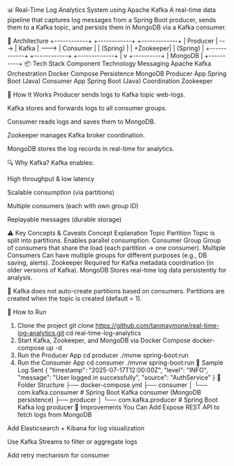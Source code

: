 📊 Real-Time Log Analytics System using Apache Kafka
A real-time data pipeline that captures log messages from a Spring Boot producer, sends them to a Kafka topic, and persists them in MongoDB via a Kafka consumer.

🧱 Architecture
          +------------+         +------------+         +-------------+
          |  Producer  |  --->   |   Kafka    |  --->   |  Consumer   |
          | (Spring)   |         |  +Zookeeper|         | (Spring)    |
          +------------+         +------------+         +-------------+
                                                         |
                                                         v
                                                    +----------+
                                                    | MongoDB  |
                                                    +----------+
📦 Tech Stack
Component	Technology
Messaging	Apache Kafka
Orchestration	Docker Compose
Persistence	MongoDB
Producer App	Spring Boot (Java)
Consumer App	Spring Boot (Java)
Coordination	Zookeeper

🧠 How It Works
Producer sends logs to Kafka topic web-logs.

Kafka stores and forwards logs to all consumer groups.

Consumer reads logs and saves them to MongoDB.

Zookeeper manages Kafka broker coordination.

MongoDB stores the log records in real-time for analytics.

🔍 Why Kafka?
Kafka enables:

High throughput & low latency

Scalable consumption (via partitions)

Multiple consumers (each with own group ID)

Replayable messages (durable storage)

⚠️ Key Concepts & Caveats
Concept	Explanation
Topic Partition	Topic is split into partitions. Enables parallel consumption.
Consumer Group	Group of consumers that share the load (each partition → one consumer).
Multiple Consumers	Can have multiple groups for different purposes (e.g., DB saving, alerts).
Zookeeper	Required for Kafka metadata coordination (in older versions of Kafka).
MongoDB	Stores real-time log data persistently for analysis.

🧠 Kafka does not auto-create partitions based on consumers. Partitions are created when the topic is created (default = 1).

🚀 How to Run
1. Clone the project
git clone https://github.com/tanmaymone/real-time-log-analytics.git
cd real-time-log-analytics
2. Start Kafka, Zookeeper, and MongoDB via Docker Compose
docker-compose up -d
3. Run the Producer App
cd producer
./mvnw spring-boot:run
4. Run the Consumer App
cd consumer
./mvnw spring-boot:run
📝 Sample Log Sent
{
  "timestamp": "2025-07-17T12:00:00Z",
  "level": "INFO",
  "message": "User logged in successfully",
  "source": "AuthService"
}
📂 Folder Structure
├── docker-compose.yml
├── consumer
│   └── com.kafka.consumer  # Spring Boot Kafka consumer (MongoDB persistence)
├── producer
│   └── com.kafka.producer  # Spring Boot Kafka log producer
📌 Improvements You Can Add
Expose REST API to fetch logs from MongoDB

Add Elasticsearch + Kibana for log visualization

Use Kafka Streams to filter or aggregate logs

Add retry mechanism for consumer

